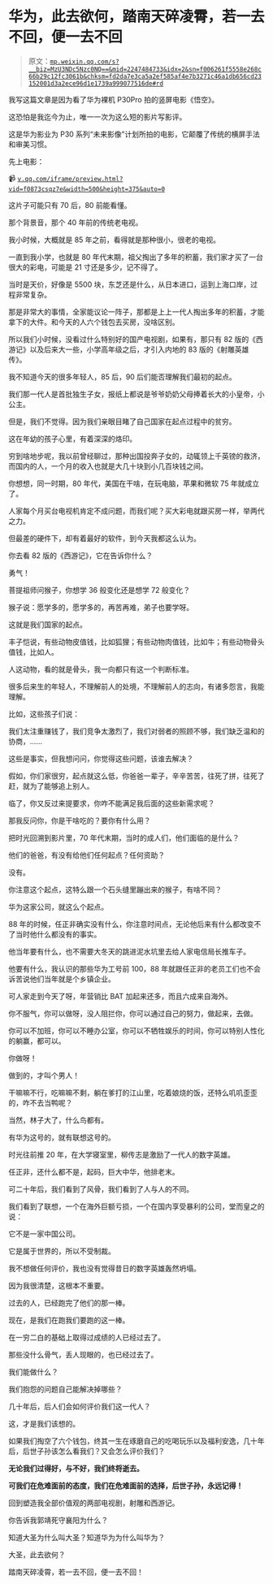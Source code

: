 # 华为，此去欲何，踏南天碎凌霄，若一去不回，便一去不回

> 原文：[`mp.weixin.qq.com/s?__biz=MzU3NDc5Nzc0NQ==&mid=2247484733&idx=2&sn=f006261f5558e268c66b29c12fc3061b&chksm=fd2da7e3ca5a2ef585af4e7b3271c46a1db656cd23152001d3a2ece96d1e1739a999077516de#rd`](http://mp.weixin.qq.com/s?__biz=MzU3NDc5Nzc0NQ==&mid=2247484733&idx=2&sn=f006261f5558e268c66b29c12fc3061b&chksm=fd2da7e3ca5a2ef585af4e7b3271c46a1db656cd23152001d3a2ece96d1e1739a999077516de#rd)

我写这篇文章是因为看了华为裸机 P30Pro 拍的竖屏电影《悟空》。

这恐怕是我迄今为止，唯一一次为这么短的影片写影评。

这是华为影业为 P30 系列“未来影像”计划所拍的电影，它颠覆了传统的横屏手法和审美习惯。

先上电影：

📹 [`v.qq.com/iframe/preview.html?vid=f0873csqz7e&width=500&height=375&auto=0`](https://v.qq.com/iframe/preview.html?vid=f0873csqz7e&width=500&height=375&auto=0)

这片子可能只有 70 后，80 前能看懂。

那个背景音，那个 40 年前的传统老电视。

我小时候，大概就是 85 年之前，看得就是那种很小，很老的电视。

一直到我小学，也就是 80 年代末期，祖父掏出了多年的积蓄，我们家才买了一台很大的彩电，可能是 21 寸还是多少，记不得了。

当时是天价，好像是 5500 块，东芝还是什么，从日本进口，运到上海口岸，过程非常复杂。

那是非常大的事情，全家能议论一阵子，那都是上上一代人掏出多年的积蓄，才能拿下的大件。和今天的人六个钱包去买房，没啥区别。

所以我们小时候，没看过什么特别好的国产电视剧，如果有，那只有 82 版的《西游记》以及后来大一些，小学高年级之后，才引入内地的 83 版的《射雕英雄传》。

我不知道今天的很多年轻人，85 后，90 后们能否理解我们最初的起点。

我们那一代人是首批独生子女，报纸上都说是爷爷奶奶父母捧着长大的小皇帝，小公主。

但是，我们不觉得。因为我们亲眼目睹了自己国家在起点过程中的贫穷。

这在年幼的孩子心里，有着深深的烙印。

穷到啥地步呢，我以前曾经聊过，那种出国投奔子女的，动辄领上千英镑的救济，而国内的人，一个月的收入也就是大几十块到小几百块钱之间。

你想想，同一时期，80 年代，美国在干啥，在玩电脑，苹果和微软 75 年就成立了。

人家每个月买台电视机肯定不成问题，而我们呢？买大彩电就跟买房一样，举两代之力。

但最差的硬件下，却有着最好的软件，到今天我都这么认为。

你去看 82 版的《西游记》，它在告诉你什么？

勇气！

菩提祖师问猴子，你想学 36 般变化还是想学 72 般变化？

猴子说：愿学多的，愿学多的，再苦再难，弟子也要学呀。

这就是我们国家的起点。

丰子恺说，有些动物皮值钱，比如狐狸；有些动物肉值钱，比如牛；有些动物骨头值钱，比如人。

人这动物，看的就是骨头，我一向都只有这一个判断标准。

很多后来生的年轻人，不理解前人的处境，不理解前人的志向，有诸多怨言，我能理解。

比如，这些孩子们说：

我们太注重赚钱了，我们竞争太激烈了，我们对弱者的照顾不够，我们缺乏温和的协商，......

这些是事实，但我想问问，你觉得这些问题，该谁去解决？

假如，你们家很穷，起点就这么低，你爸爸一辈子，辛辛苦苦，往死了拼，往死了赶，就为了能够追上别人。

临了，你又反过来提要求，你咋不能满足我后面的这些新需求呢？

那我反问你，你是干啥吃的？要你有什么用？

把时光回溯到影片里，70 年代末期，当时的成人们，他们面临的是什么？

他们的爸爸，有没有给他们任何起点？任何资助？

没有。

你注意这个起点，这特么跟一个石头缝里蹦出来的猴子，有啥不同？

华为这家公司，就这么个起点。

88 年的时候，任正非确实没有什么，你注意时间点，无论他后来有什么都改变不了当时他什么都没有的事实。

他当年要有什么，也不需要大冬天的跳进泥水坑里去给人家电信局长推车子。

他要有什么，我认识的那些华为工号前 100，88 年就跟任正非的老员工们也不会诉苦说他们当年就是个乡镇企业。

可人家走到今天了呀，年营销比 BAT 加起来还多，而且六成来自海外。

你不服气，你可以做呀，没人阻拦你，你可以通过自己的努力，做起来，去做。

你可以不加班，你可以不睡办公室，你可以不牺牲娱乐的时间，你可以特别人性化的躺赢，都可以。

你做呀！

做到的，才叫个男人！

干嘛嘛不行，吃嘛嘛不剩，躺在爹打的江山里，吃着娘烧的饭，还特么叽叽歪歪的，咋不去当鸭呢？

当然，林子大了，什么鸟都有。

有华为这号的，就有联想这号的。

时光往前推 20 年，在大学寝室里，柳传志是激励了一代人的数字英雄。

任正非，还什么都不是，起码，巨大中华，他排老末。

可二十年后，我们看到了风骨，我们看到了人与人的不同。

我们看到了联想，一个在海外巨额亏损，一个在国内享受暴利的公司，堂而皇之的说：

它不是一家中国公司。

它是属于世界的，所以不受制裁。

我不想做任何评价，我也没有觉得昔日的数字英雄轰然坍塌。

因为我很清楚，这根本不重要。

过去的人，已经跑完了他们的那一棒。

现在，是我们在跑我们要跑的这一棒。

在一穷二白的基础上取得过成绩的人已经过去了。

那些没什么骨气，丢人现眼的，也已经过去了。

我们能做什么？

我们抱怨的问题自己能解决掉哪些？

几十年后，后人们会如何评价我们这一代人？

这，才是我们该想的。

如果我们掏空了六个钱包，终其一生在琢磨自己的吃喝玩乐以及福利安逸，几十年后，后世子孙该怎么看我们？又会怎么评价我们？

**无论我们过得好，与不好，我们终将逝去。**

**可我们在危难面前的态度，我们在危难面前的选择，后世子孙，永远记得！**

回到塑造我全部价值观的两部电视剧，射雕和西游记。

你告诉我郭靖死守襄阳为什么？

知道大圣为什么叫大圣？知道华为为什么叫华为？

大圣，此去欲何？

踏南天碎凌霄，若一去不回，便一去不回！
